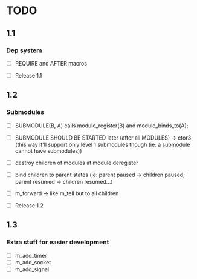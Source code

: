 # TODO

## 1.1

### Dep system

- [ ] REQUIRE and AFTER macros

- [ ] Release 1.1

## 1.2

### Submodules

- [ ] SUBMODULE(B, A) calls module_register(B) and module_binds_to(A);
- [ ] SUBMODULE SHOULD BE STARTED later (after all MODULES) -> ctor3 (this way it'll support only level 1 submodules though (ie: a submodule cannot have submodules))
- [ ] destroy children of modules at module deregister
- [ ] bind children to parent states (ie: parent paused -> children paused; parent resumed -> children resumed...)
- [ ] m_forward -> like m_tell but to all children

- [ ] Release 1.2

## 1.3

### Extra stuff for easier development

- [ ] m_add_timer
- [ ] m_add_socket
- [ ] m_add_signal
